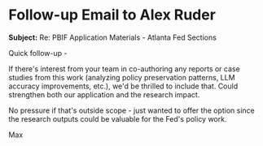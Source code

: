 # Follow-up Email to Alex Ruder

**Subject:** Re: PBIF Application Materials - Atlanta Fed Sections

Quick follow-up - 

If there's interest from your team in co-authoring any reports or case studies from this work (analyzing policy preservation patterns, LLM accuracy improvements, etc.), we'd be thrilled to include that. Could strengthen both our application and the research impact.

No pressure if that's outside scope - just wanted to offer the option since the research outputs could be valuable for the Fed's policy work.

Max
